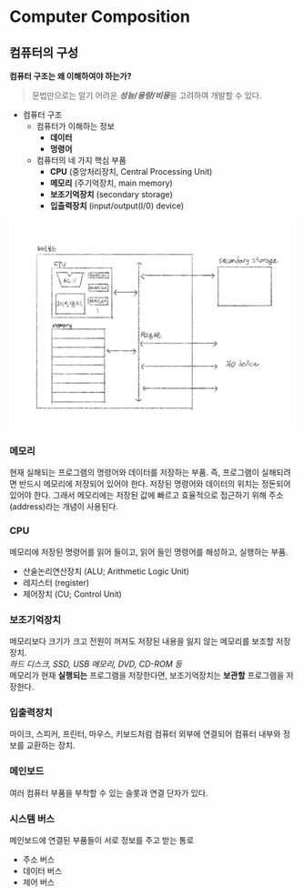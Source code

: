 Computer Composition
========
컴퓨터의 구성
-----

**컴퓨터 구조는 왜 이해하여야 하는가?**
>문법만으로는 알기 어려운 ***성능/용량/비용***을 고려하여 개발할 수 있다.

- 컴퓨터 구조
  - 컴퓨터가 이해하는 정보
    - **데이터**
    - **멍령어**
  - 컴퓨터의 네 가지 핵심 부품
    - **CPU** (중앙처리장치, Central Processing Unit)
    - **메모리** (주기억장치, main memory)
    - **보조기억장치** (secondary storage)
    - **입출력장치** (input/output(I/0) device)

![Alt text](./computer_architecture.jpeg)

### 메모리
현재 실해되는 프로그램의 명령어와 데이터를 저장하는 부품. 즉, 프로그램이 실해되려면 반드시 메모리에 저장되어 있어야 한다.
저장된 명령어와 데이터의 위치는 정돈되어 있어야 한다. 
그래서 메모리에는 저장된 값에 빠르고 효율적으로 접근하기 위해 주소(address)라는 개념이 사용된다.

### CPU
메모리에 저장된 명령어를 읽어 들이고, 읽어 들인 명령어를 해성하고, 실행하는 부품.
- 산술논리연산장치 (ALU; Arithmetic Logic Unit)
- 레지스터 (register)
- 제어장치 (CU; Control Unit)

### 보조기억장치
메모리보다 크기가 크고 전원이 꺼져도 저장된 내용을 잃지 않는 메모리를 보조할 저장 장치.
<br>_하드 디스크, SSD, USB 메모리, DVD, CD-ROM 등_<br>
메모리가 현재 **실행되는** 프로그램을 저장한다면, 보조기억장치는 **보관할** 프로그램을 저장한다.

### 입출력장치
마이크, 스피커, 프린터, 마우스, 키보드처럼 컴퓨터 외부에 연결되어 컴퓨터 내부와 정보를 교환하는 장치.

### 메인보드
여러 컴퓨터 부품을 부착할 수 있는 슬롯과 연결 단자가 있다.

### 시스템 버스
메인보드에 연결된 부품들이 서로 정보를 주고 받는 통로
- 주소 버스
- 데이터 버스
- 제어 버스